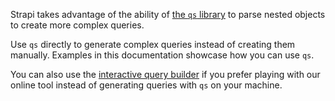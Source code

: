 Strapi takes advantage of the ability of [the `qs` library](https://github.com/ljharb/qs) to parse nested objects to create more complex queries.

Use `qs` directly to generate complex queries instead of creating them manually. Examples in this documentation showcase how you can use `qs`.

You can also use the [interactive query builder](/cms/api/rest/interactive-query-builder) if you prefer playing with our online tool instead of generating queries with `qs` on your machine.
